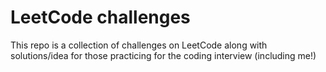 # LeetCode challenges

This repo is a collection of challenges on LeetCode along with solutions/idea for those practicing for the coding interview (including me!)
